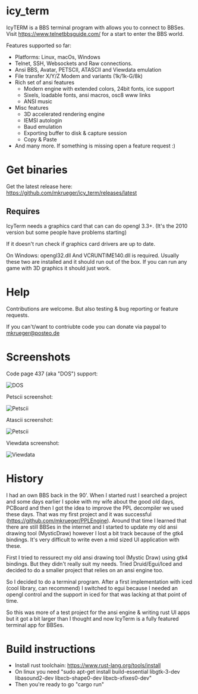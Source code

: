 # icy_term

IcyTERM is a BBS terminal program with allows you to connect to BBSes.
Visit https://www.telnetbbsguide.com/ for a start to enter the BBS world.

Features supported so far:
- Platforms: Linux, macOs, Windows
- Telnet, SSH, Websockets and Raw connections.
- Ansi BBS, Avatar, PETSCII, ATASCII and Viewdata emulation
- File transfer X/Y/Z Modem and variants (1k/1k-G/8k)
- Rich set of ansi features
  - Modern engine with extended colors, 24bit fonts, ice support
  - Sixels, loadable fonts, ansi macros, osc8 www links 
  - ANSI music
- Misc features
  - 3D accelerated rendering engine
  - IEMSI autologin
  - Baud emulation
  - Exporting buffer to disk & capture session
  - Copy & Paste
- And many more. If something is missing open a feature request :)

# Get binaries

Get the latest release here:
https://github.com/mkrueger/icy_term/releases/latest


## Requires

IcyTerm needs a graphics card that can can do opengl 3.3+.
(It's the 2010 version but some people have problems starting)

If it doesn't run check if graphics card drivers are up to date.

On Windows:
opengl32.dll
And VCRUNTIME140.dll is required. Usually these two are installed and it should run out of the box. If you can run any game with 3D graphics it should just work.

# Help

Contributions are welcome. But also testing & bug reporting or feature requests.

If you can't/want to contriubte code you can donate via paypal to mkrueger@posteo.de
# Screenshots

Code page 437 (aka "DOS") support:

![DOS](assets/dos_bbs.png?raw=true "CP437 DOS")

Petscii screenshot:

![Petscii](assets/c64_bbs.png?raw=true "Petscii")

Atascii screenshot:

![Petscii](assets/atascii_bbs.png?raw=true "Atascii")

Viewdata screenshot:

![Viewdata](assets/viewdata_bbs.png?raw=true "Viewdata")

# History

I had an own BBS back in the 90'. When I started rust I searched a project and some days earlier I spoke with my wife about the good old days, PCBoard and then I got the idea to improve the PPL decompiler we used these days.
That was my first project and it was successful (https://github.com/mkrueger/PPLEngine).
Around that time I learned that there are still BBSes in the internet and I started to update my old ansi drawing tool (MysticDraw) however I lost a bit track because of the gtk4 bindings. It's very difficult to write even a mid sized UI application with these.

First I tried to ressurect my old ansi drawing tool (Mystic Draw) using gtk4 bindings. But they didn't really suit my needs.
Tried Druid/Egui/Iced and decided to do a smaller project that relies on an ansi engine too.

So I decided to do a terminal program. After a first implementation with iced (cool library, can recommend) I switched to egui because I needed an opengl control and the support in iced for that was lacking at that point of time.

So this was more of a test project for the ansi engine & writing rust UI apps but it got a bit larger than I thought and now IcyTerm is a fully featured terminal app for BBSes.

# Build instructions

* Install rust toolchain: https://www.rust-lang.org/tools/install
* On linux you need "sudo apt-get install build-essential libgtk-3-dev libasound2-dev libxcb-shape0-dev libxcb-xfixes0-dev"
* Then you're ready to go "cargo run"